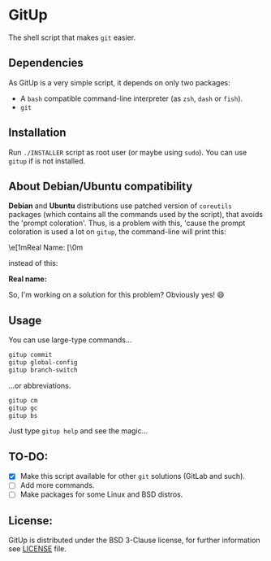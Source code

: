 # GitUp

The shell script that makes `git` easier.

## Dependencies

As GitUp is a very simple script, it depends on only two packages:

- A `bash` compatible command-line interpreter (as `zsh`, `dash` or `fish`).
- `git`

## Installation

Run `./INSTALLER` script as root user (or maybe using `sudo`).
You can use `gitup` if is not installed.

## About Debian/Ubuntu compatibility

**Debian** and **Ubuntu** distributions use patched version of `coreutils` packages (which contains all the commands used by the script), that avoids the 'prompt coloration'.
Thus, is a problem with this, 'cause the prompt coloration is used a lot on `gitup`, the command-line will print this:

\e[1mReal Name: [\0m

instead of this:

**Real name:**

So, I'm working on a solution for this problem? Obviously yes! :smile:

## Usage

You can use large-type commands...

```sh
gitup commit
gitup global-config
gitup branch-switch
```

...or abbreviations.

```sh
gitup cm
gitup gc
gitup bs
```

Just type `gitup help` and see the magic...

## TO-DO:

- [x] Make this script available for other `git` solutions (GitLab and such).
- [ ] Add more commands.
- [ ] Make packages for some Linux and BSD distros.

## License:

GitUp is distributed under the BSD 3-Clause license, for further information see [LICENSE](https://github.com/feskyde/gitup/blob/master/LICENSE) file.
